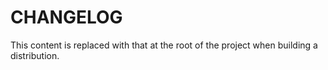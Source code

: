 # CHANGELOG

This content is replaced with that at the root of the project when building a distribution.
